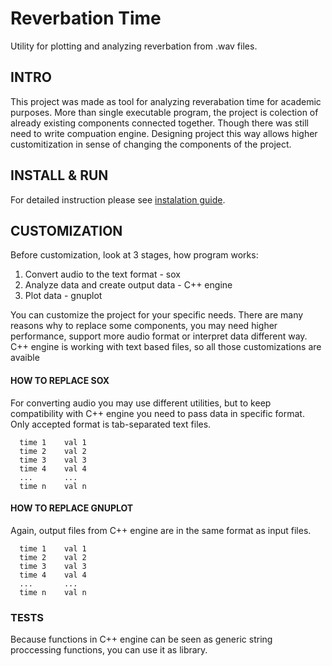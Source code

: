 # Reverbation Time

 Utility for plotting and analyzing reverbation from .wav files.

## INTRO

This project was made as tool for analyzing reverabation time for academic purposes. More than single executable program, the project is colection of already existing components connected together. Though there was still need to write compuation engine. Designing project this way allows higher customitization in sense of changing the components of the project.

## INSTALL & RUN

For detailed instruction please see [instalation guide](docs/INSTALL.md).

## CUSTOMIZATION

Before customization, look at 3 stages, how program works:

1. Convert audio to the text format - sox
2. Analyze data and create output data - C++ engine
3. Plot data - gnuplot

You can customize the project for your specific needs. There are many reasons why to replace some components, you may need higher performance, support more audio format or interpret data different way. C++ engine is working with text based files, so all those customizations are avaible

#### HOW TO REPLACE SOX

For converting audio you may use different utilities, but to keep compatibility with C++ engine you need to pass data in specific format. Only accepted format is tab-separated text files.
```
  time 1    val 1
  time 2    val 2
  time 3    val 3
  time 4    val 4
  ...       ...
  time n    val n
```

#### HOW TO REPLACE GNUPLOT

Again, output files from C++ engine are in the same format as input files.
```
  time 1    val 1
  time 2    val 2
  time 3    val 3
  time 4    val 4
  ...       ...
  time n    val n
```

### TESTS

Because functions in C++ engine can be seen as generic string proccessing functions, you can use it as library.
